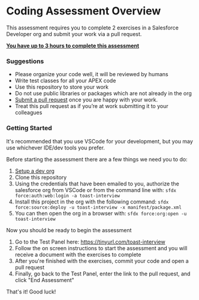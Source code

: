 

# Coding Assessment Overview
This assessment requires you to complete 2 exercises in a Salesforce Developer org and submit your work via a pull request. 

<u>**You have up to 3 hours to complete this assessment**</u>

### Suggestions

* Please organize your code well, it will be reviewed by humans
* Write test classes for all your APEX code
* Use this repository to store your work
* Do not use public libraries or packages which are not already in the org
* [Submit a pull request](https://help.github.com/articles/creating-a-pull-request/) once you are happy with your work.
* Treat this pull request as if you’re at work submitting it to your colleagues

### Getting Started

It's recommended that you use VSCode for your development, but you may use whichever IDE/dev tools you prefer.

Before starting the assessment there are a few things we need you to do:

1. [Setup a dev org](/DevOrgSetupInstructions.pdf)
2. Clone this repository
3. Using the credentials that have been emailed to you, authorize the salesforce org from VSCode or from the command line with:
`sfdx force:auth:web:login -a toast-interview`
4. Install this project in the org with the following command:
`sfdx force:source:deploy -u toast-interview -x manifest/package.xml`
5. You can then open the org in a browser with:
`sfdx force:org:open -u toast-interview`

Now you should be ready to begin the assessment
1. Go to the Test Panel here: https://tinyurl.com/toast-interview
2. Follow the on screen instructions to start the assessment and you will receive a document with the exercises to complete 
3.  After you're finished with the exercises, commit your code and open a pull request
4.  Finally, go back to the Test Panel, enter the link to the pull request, and click "End Assessment" 

That's it! Good luck!

